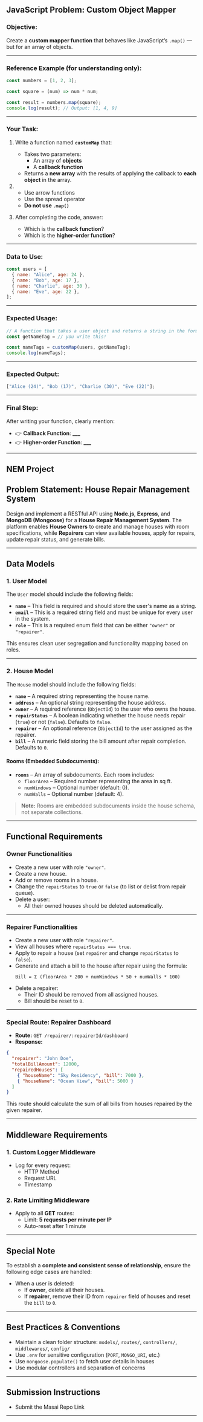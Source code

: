 ## JavaScript Problem: Custom Object Mapper

### **Objective:**

Create a **custom mapper function** that behaves like JavaScript’s `.map()` — but for an array of objects.

---

### **Reference Example (for understanding only):**

```js
const numbers = [1, 2, 3];

const square = (num) => num * num;

const result = numbers.map(square);
console.log(result); // Output: [1, 4, 9]
```

---

### **Your Task:**

1. Write a function named **`customMap`** that:

   - Takes two parameters:
     - An array of **objects**
     - A **callback function**
   - Returns a **new array** with the results of applying the callback to **each object** in the array.

2. - Use arrow functions
   - Use the spread operator
   - **Do not use `.map()`**

3. After completing the code, answer:
   - Which is the **callback function**?
   - Which is the **higher-order function**?

---

### **Data to Use:**

```js
const users = [
  { name: "Alice", age: 24 },
  { name: "Bob", age: 17 },
  { name: "Charlie", age: 30 },
  { name: "Eve", age: 22 },
];
```

---

### **Expected Usage:**

```js
// A function that takes a user object and returns a string in the format: "Name (Age)"
const getNameTag = // you write this!

const nameTags = customMap(users, getNameTag);
console.log(nameTags);
```

---

### **Expected Output:**

```js
["Alice (24)", "Bob (17)", "Charlie (30)", "Eve (22)"];
```

---

### Final Step:

After writing your function, clearly mention:

- 👉 **Callback Function**: **\_\_\_**
- 👉 **Higher-order Function**: **\_\_\_**

---

## NEM Project

## Problem Statement: **House Repair Management System**

Design and implement a RESTful API using **Node.js**, **Express**, and **MongoDB (Mongoose)** for a **House Repair Management System**. The platform enables **House Owners** to create and manage houses with room specifications, while **Repairers** can view available houses, apply for repairs, update repair status, and generate bills.

---

## Data Models

### 1. **User Model**

The `User` model should include the following fields:

- **`name`** – This field is required and should store the user's name as a string.
- **`email`** – This is a required string field and must be unique for every user in the system.
- **`role`** – This is a required enum field that can be either `"owner"` or `"repairer"`.

This ensures clean user segregation and functionality mapping based on roles.

---

### 2. **House Model**

The `House` model should include the following fields:

- **`name`** – A required string representing the house name.
- **`address`** – An optional string representing the house address.
- **`owner`** – A required reference (`ObjectId`) to the user who owns the house.
- **`repairStatus`** – A boolean indicating whether the house needs repair (`true`) or not (`false`). Defaults to `false`.
- **`repairer`** – An optional reference (`ObjectId`) to the user assigned as the repairer.
- **`bill`** – A numeric field storing the bill amount after repair completion. Defaults to `0`.

#### Rooms (Embedded Subdocuments):

- **`rooms`** – An array of subdocuments. Each room includes:
  - `floorArea` – Required number representing the area in sq ft.
  - `numWindows` – Optional number (default: 0).
  - `numWalls` – Optional number (default: 4).

> **Note:** Rooms are embedded subdocuments inside the house schema, not separate collections.

---

## Functional Requirements

### Owner Functionalities

- Create a new user with role `"owner"`.
- Create a new house.
- Add or remove rooms in a house.
- Change the `repairStatus` to `true` or `false` (to list or delist from repair queue).
- Delete a user:
  - All their owned houses should be deleted automatically.

---

### Repairer Functionalities

- Create a new user with role `"repairer"`.
- View all houses where `repairStatus === true`.
- Apply to repair a house (set `repairer` and change `repairStatus` to `false`).
- Generate and attach a bill to the house after repair using the formula:
  ```
  Bill = Σ (floorArea * 200 + numWindows * 50 + numWalls * 100)
  ```
- Delete a repairer:
  - Their ID should be removed from all assigned houses.
  - Bill should be reset to `0`.

---

### Special Route: Repairer Dashboard

- **Route:** `GET /repairer/:repairerId/dashboard`
- **Response:**

```json
{
  "repairer": "John Doe",
  "totalBillAmount": 12000,
  "repairedHouses": [
    { "houseName": "Sky Residency", "bill": 7000 },
    { "houseName": "Ocean View", "bill": 5000 }
  ]
}
```

This route should calculate the sum of all bills from houses repaired by the given repairer.

---

## Middleware Requirements

### 1. **Custom Logger Middleware**

- Log for every request:
  - HTTP Method
  - Request URL
  - Timestamp

### 2. **Rate Limiting Middleware**

- Apply to all **GET** routes:
  - Limit: **5 requests per minute per IP**
  - Auto-reset after 1 minute

---

## Special Note

To establish a **complete and consistent sense of relationship**, ensure the following edge cases are handled:

- When a user is deleted:
  - If **owner**, delete all their houses.
  - If **repairer**, remove their ID from `repairer` field of houses and reset the `bill` to `0`.

---

## Best Practices & Conventions

- Maintain a clean folder structure: `models/`, `routes/`, `controllers/`, `middlewares/`, `config/`
- Use `.env` for sensitive configuration (`PORT`, `MONGO_URI`, etc.)
- Use `mongoose.populate()` to fetch user details in houses
- Use modular controllers and separation of concerns

---

## Submission Instructions

- Submit the Masai Repo Link

---
